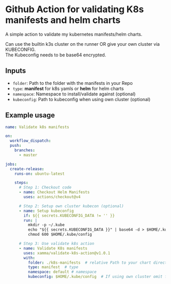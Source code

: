 # Github Action for validating K8s manifests and helm charts
A simple action to validate my kubernetes manifests/helm charts.  

Can use the builtin k3s cluster on the runner OR give your own cluster via KUBECONFIG.  
The Kubeconfig needs to be base64 encrypted.  

## Inputs
- ```folder```: Path to the folder with the manifests in your Repo
- ```type```: **manifest** for k8s yamls or **helm** for helm charts
- ```namespace```: Namespace to install/validate against (optional)
- ```kubeconfig```: Path to kubeconfig when using own cluster (optional)

## Example usage
```yaml
name: Validate k8s manifests

on:
  workflow_dispatch:
  push:
    branches:
      - master

jobs:
  create-release:
    runs-on: ubuntu-latest

    steps:
      # Step 1: Checkout code
      - name: Checkout Helm Manifests
        uses: actions/checkout@v4

      # Step 2: Setup own cluster kubecon (optional)
      - name: Setup kubeconfig
        if: ${{ secrets.KUBECONFIG_DATA != '' }}
        run: |
          mkdir -p ~/.kube
          echo "${{ secrets.KUBECONFIG_DATA }}" | base64 -d > $HOME/.kube/config
          chmod 600 $HOME/.kube/config

      # Step 3: Use validate k8s action
      - name: Validate K8s manifests
        uses: xamma/validate-k8s-action@v1.0.1
        with:
          folder: ./k8s-manifests  # relative Path to your chart directory
          type: manifest  # type
          namespace: default # namespace
          kubeconfig: $HOME/.kube/config  # If using own cluster omit for using builtin k3s
```